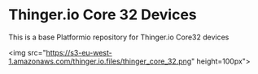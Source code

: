 # Thinger.io Core 32 Devices

This is a base Platformio repository for Thinger.io Core32 devices

<img src="https://s3-eu-west-1.amazonaws.com/thinger.io.files/thinger_core_32.png" height=100px">